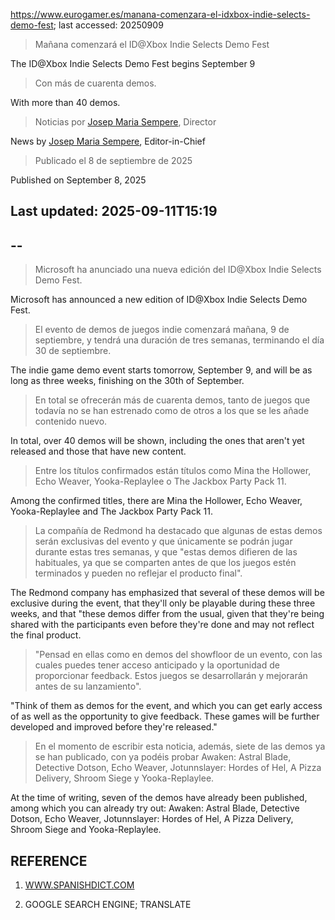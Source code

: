 https://www.eurogamer.es/manana-comenzara-el-idxbox-indie-selects-demo-fest; last accessed: 20250909

> Mañana comenzará el ID@Xbox Indie Selects Demo Fest

The ID@Xbox Indie Selects Demo Fest begins September 9

> Con más de cuarenta demos.

With more than 40 demos.

> Noticias por [Josep Maria Sempere](https://www.eurogamer.es/authors/josep-maria-sempere), Director

News by [Josep Maria Sempere](https://www.eurogamer.es/authors/josep-maria-sempere), Editor-in-Chief

> Publicado el 8 de septiembre de 2025

Published on September 8, 2025

## Last updated: 2025-09-11T15:19

## --

> Microsoft ha anunciado una nueva edición del ID@Xbox Indie Selects Demo Fest.

Microsoft has announced a new edition of ID@Xbox Indie Selects Demo Fest.

> El evento de demos de juegos indie comenzará mañana, 9 de septiembre, y tendrá una duración de tres semanas, terminando el día 30 de septiembre.

The indie game demo event starts tomorrow, September 9, and will be as long as three weeks, finishing on the 30th of September.

> En total se ofrecerán más de cuarenta demos, tanto de juegos que todavía no se han estrenado como de otros a los que se les añade contenido nuevo.

In total, over 40 demos will be shown, including the ones that aren't yet released and those that have new content.

> Entre los títulos confirmados están títulos como Mina the Hollower, Echo Weaver, Yooka-Replaylee o The Jackbox Party Pack 11.

Among the confirmed titles, there are Mina the Hollower, Echo Weaver, Yooka-Replaylee and The Jackbox Party Pack 11.

> La compañía de Redmond ha destacado que algunas de estas demos serán exclusivas del evento y que únicamente se podrán jugar durante estas tres semanas, y que "estas demos difieren de las habituales, ya que se comparten antes de que los juegos estén terminados y pueden no reflejar el producto final".

The Redmond company has emphasized that several of these demos will be exclusive during the event, that they'll only be playable during these three weeks, and that "these demos differ from the usual, given that they're being shared with the participants even before they're done and may not reflect the final product.

> "Pensad en ellas como en demos del showfloor de un evento, con las cuales puedes tener acceso anticipado y la oportunidad de proporcionar feedback. Estos juegos se desarrollarán y mejorarán antes de su lanzamiento".

"Think of them as demos for the event, and which you can get early access of as well as the opportunity to give feedback. These games will be further developed and improved before they're released."

> En el momento de escribir esta noticia, además, siete de las demos ya se han publicado, con ya podéis probar Awaken: Astral Blade, Detective Dotson, Echo Weaver, Jotunnslayer: Hordes of Hel, A Pizza Delivery, Shroom Siege y Yooka-Replaylee. 

At the time of writing, seven of the demos have already been published, among which you can already try out: Awaken: Astral Blade, Detective Dotson, Echo Weaver, Jotunnslayer: Hordes of Hel, A Pizza Delivery, Shroom Siege and Yooka-Replaylee.

## REFERENCE

1) [WWW.SPANISHDICT.COM](https://www.spanishdict.com)

2) GOOGLE SEARCH ENGINE; TRANSLATE